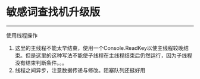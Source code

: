 # 敏感词查找机升级版
----
使用线程操作
1. 这里的主线程不能太早结束，使用一个Console.ReadKey以使主线程较晚结束。但是这里的这种写法不能使子线程在主线程结束后仍然运行，因为子线程没有结束判断条件。。。
2. 线程之间异步，注意数据传递与修改。阻塞队列还挺好用